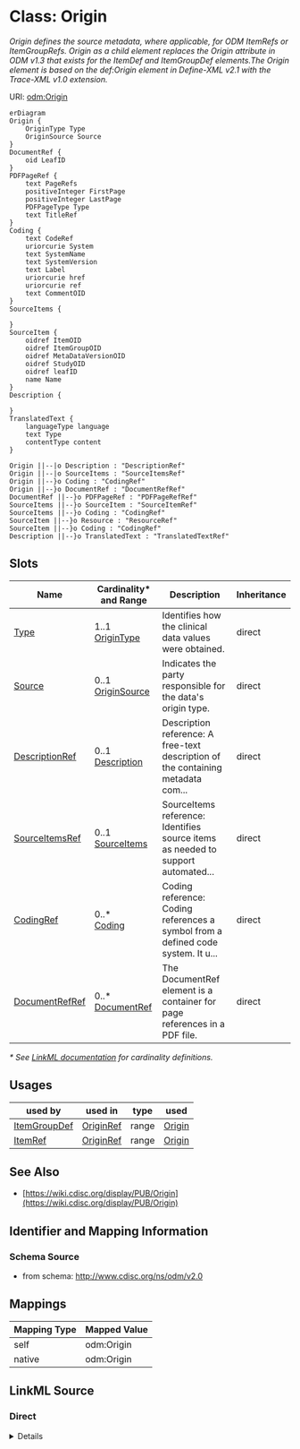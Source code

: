 # Class: Origin

_Origin defines the source metadata, where applicable, for ODM ItemRefs or ItemGroupRefs. Origin as a child element replaces the Origin attribute in ODM v1.3 that exists for the ItemDef and ItemGroupDef elements.The Origin element is based on the def:Origin element in Define-XML v2.1 with the Trace-XML v1.0 extension._




URI: [odm:Origin](http://www.cdisc.org/ns/odm/v2.0/Origin)


```mermaid
erDiagram
Origin {
    OriginType Type  
    OriginSource Source  
}
DocumentRef {
    oid LeafID  
}
PDFPageRef {
    text PageRefs  
    positiveInteger FirstPage  
    positiveInteger LastPage  
    PDFPageType Type  
    text TitleRef  
}
Coding {
    text CodeRef  
    uriorcurie System  
    text SystemName  
    text SystemVersion  
    text Label  
    uriorcurie href  
    uriorcurie ref  
    text CommentOID  
}
SourceItems {

}
SourceItem {
    oidref ItemOID  
    oidref ItemGroupOID  
    oidref MetaDataVersionOID  
    oidref StudyOID  
    oidref leafID  
    name Name  
}
Description {

}
TranslatedText {
    languageType language  
    text Type  
    contentType content  
}

Origin ||--|o Description : "DescriptionRef"
Origin ||--|o SourceItems : "SourceItemsRef"
Origin ||--}o Coding : "CodingRef"
Origin ||--}o DocumentRef : "DocumentRefRef"
DocumentRef ||--}o PDFPageRef : "PDFPageRefRef"
SourceItems ||--}o SourceItem : "SourceItemRef"
SourceItems ||--}o Coding : "CodingRef"
SourceItem ||--}o Resource : "ResourceRef"
SourceItem ||--}o Coding : "CodingRef"
Description ||--}o TranslatedText : "TranslatedTextRef"

```



<!-- no inheritance hierarchy -->


## Slots

| Name | Cardinality* and Range | Description | Inheritance |
| ---  | --- | --- | --- |
| [Type](Type.md) | 1..1 <br/> [OriginType](OriginType.md) | Identifies how the clinical data values were obtained. | direct |
| [Source](Source.md) | 0..1 <br/> [OriginSource](OriginSource.md) | Indicates the party responsible for the data's origin type. | direct |
| [DescriptionRef](DescriptionRef.md) | 0..1 <br/> [Description](Description.md) | Description reference: A free-text description of the containing metadata com... | direct |
| [SourceItemsRef](SourceItemsRef.md) | 0..1 <br/> [SourceItems](SourceItems.md) | SourceItems reference: Identifies source items as needed to support automated... | direct |
| [CodingRef](CodingRef.md) | 0..* <br/> [Coding](Coding.md) | Coding reference: Coding references a symbol from a defined code system. It u... | direct |
| [DocumentRefRef](DocumentRefRef.md) | 0..* <br/> [DocumentRef](DocumentRef.md) | The DocumentRef element is a container for page references in a PDF file. | direct |

_* See [LinkML documentation](https://linkml.io/linkml/schemas/slots.html#slot-cardinality) for cardinality definitions._




## Usages

| used by | used in | type | used |
| ---  | --- | --- | --- |
| [ItemGroupDef](ItemGroupDef.md) | [OriginRef](OriginRef.md) | range | [Origin](Origin.md) |
| [ItemRef](ItemRef.md) | [OriginRef](OriginRef.md) | range | [Origin](Origin.md) |






## See Also

* [https://wiki.cdisc.org/display/PUB/Origin](https://wiki.cdisc.org/display/PUB/Origin)

## Identifier and Mapping Information







### Schema Source


* from schema: http://www.cdisc.org/ns/odm/v2.0





## Mappings

| Mapping Type | Mapped Value |
| ---  | ---  |
| self | odm:Origin |
| native | odm:Origin |





## LinkML Source

<!-- TODO: investigate https://stackoverflow.com/questions/37606292/how-to-create-tabbed-code-blocks-in-mkdocs-or-sphinx -->

### Direct

<details>
```yaml
name: Origin
description: Origin defines the source metadata, where applicable, for ODM ItemRefs
  or ItemGroupRefs. Origin as a child element replaces the Origin attribute in ODM
  v1.3 that exists for the ItemDef and ItemGroupDef elements.The Origin element is
  based on the def:Origin element in Define-XML v2.1 with the Trace-XML v1.0 extension.
from_schema: http://www.cdisc.org/ns/odm/v2.0
see_also:
- https://wiki.cdisc.org/display/PUB/Origin
rank: 1000
slots:
- Type
- Source
- DescriptionRef
- SourceItemsRef
- CodingRef
- DocumentRefRef
slot_usage:
  Type:
    name: Type
    description: Identifies how the clinical data values were obtained.
    comments:
    - 'Required

      range: text

      The list of allowable Origin/@Type attribute values is provided as non-extensible
      codelists in the CDISC Controlled Terminology, Define-XML package. * Users are
      encouraged to refer to the most recent version of the CDISC Controlled Terminology
      ( https://www.cdisc.org/standards/terminology/controlled-terminology ).'
    domain_of:
    - TranslatedText
    - PDFPageRef
    - Standard
    - StudyEventDef
    - ItemGroupDef
    - Origin
    - Resource
    - MethodDef
    - StudyEndPoint
    - TransitionTimingConstraint
    - RelativeTimingConstraint
    - Branching
    - Organization
    - Query
    range: OriginType
    required: true
  Source:
    name: Source
    description: Indicates the party responsible for the data's origin type.
    comments:
    - 'Optional

      range: text

      The list of allowable Origin/@Source attribute values is provided in the CDISC
      Controlled Terminology, Define-XML package. * Users are encouraged to refer
      to the most recent version of the CDISC Controlled Terminology ( https://www.cdisc.org/standards/terminology/controlled-terminology
      ).'
    domain_of:
    - Origin
    - Query
    range: OriginSource
  DescriptionRef:
    name: DescriptionRef
    domain_of:
    - Study
    - MetaDataVersion
    - ValueListDef
    - StudyEventGroupRef
    - StudyEventGroupDef
    - StudyEventDef
    - ItemGroupDef
    - Origin
    - ItemDef
    - CodeList
    - CodeListItem
    - MethodDef
    - ConditionDef
    - CommentDef
    - Protocol
    - StudyStructure
    - TrialPhase
    - StudyIndication
    - StudyIntervention
    - StudyObjective
    - StudyEndPoint
    - StudyTargetPopulation
    - StudyEstimand
    - IntercurrentEvent
    - SummaryMeasure
    - Arm
    - Epoch
    - TransitionTimingConstraint
    - AbsoluteTimingConstraint
    - RelativeTimingConstraint
    - DurationTimingConstraint
    - WorkflowDef
    - Criterion
    - Organization
    - Location
    - ODMFileMetadata
    range: Description
    maximum_cardinality: 1
  SourceItemsRef:
    name: SourceItemsRef
    domain_of:
    - Origin
    range: SourceItems
    maximum_cardinality: 1
  CodingRef:
    name: CodingRef
    multivalued: true
    domain_of:
    - StudyEventGroupDef
    - StudyEventDef
    - ItemGroupDef
    - Origin
    - SourceItems
    - SourceItem
    - ItemDef
    - CodeList
    - CodeListItem
    - StudyIndication
    - StudyIntervention
    - StudyTargetPopulation
    - StudyParameter
    - ParameterValue
    - Criterion
    - Annotation
    range: Coding
    inlined: true
    inlined_as_list: true
  DocumentRefRef:
    name: DocumentRefRef
    multivalued: true
    domain_of:
    - AnnotatedCRF
    - SupplementalDoc
    - Origin
    - MethodDef
    - CommentDef
    range: DocumentRef
    inlined: true
    inlined_as_list: true
class_uri: odm:Origin

```
</details>

### Induced

<details>
```yaml
name: Origin
description: Origin defines the source metadata, where applicable, for ODM ItemRefs
  or ItemGroupRefs. Origin as a child element replaces the Origin attribute in ODM
  v1.3 that exists for the ItemDef and ItemGroupDef elements.The Origin element is
  based on the def:Origin element in Define-XML v2.1 with the Trace-XML v1.0 extension.
from_schema: http://www.cdisc.org/ns/odm/v2.0
see_also:
- https://wiki.cdisc.org/display/PUB/Origin
rank: 1000
slot_usage:
  Type:
    name: Type
    description: Identifies how the clinical data values were obtained.
    comments:
    - 'Required

      range: text

      The list of allowable Origin/@Type attribute values is provided as non-extensible
      codelists in the CDISC Controlled Terminology, Define-XML package. * Users are
      encouraged to refer to the most recent version of the CDISC Controlled Terminology
      ( https://www.cdisc.org/standards/terminology/controlled-terminology ).'
    domain_of:
    - TranslatedText
    - PDFPageRef
    - Standard
    - StudyEventDef
    - ItemGroupDef
    - Origin
    - Resource
    - MethodDef
    - StudyEndPoint
    - TransitionTimingConstraint
    - RelativeTimingConstraint
    - Branching
    - Organization
    - Query
    range: OriginType
    required: true
  Source:
    name: Source
    description: Indicates the party responsible for the data's origin type.
    comments:
    - 'Optional

      range: text

      The list of allowable Origin/@Source attribute values is provided in the CDISC
      Controlled Terminology, Define-XML package. * Users are encouraged to refer
      to the most recent version of the CDISC Controlled Terminology ( https://www.cdisc.org/standards/terminology/controlled-terminology
      ).'
    domain_of:
    - Origin
    - Query
    range: OriginSource
  DescriptionRef:
    name: DescriptionRef
    domain_of:
    - Study
    - MetaDataVersion
    - ValueListDef
    - StudyEventGroupRef
    - StudyEventGroupDef
    - StudyEventDef
    - ItemGroupDef
    - Origin
    - ItemDef
    - CodeList
    - CodeListItem
    - MethodDef
    - ConditionDef
    - CommentDef
    - Protocol
    - StudyStructure
    - TrialPhase
    - StudyIndication
    - StudyIntervention
    - StudyObjective
    - StudyEndPoint
    - StudyTargetPopulation
    - StudyEstimand
    - IntercurrentEvent
    - SummaryMeasure
    - Arm
    - Epoch
    - TransitionTimingConstraint
    - AbsoluteTimingConstraint
    - RelativeTimingConstraint
    - DurationTimingConstraint
    - WorkflowDef
    - Criterion
    - Organization
    - Location
    - ODMFileMetadata
    range: Description
    maximum_cardinality: 1
  SourceItemsRef:
    name: SourceItemsRef
    domain_of:
    - Origin
    range: SourceItems
    maximum_cardinality: 1
  CodingRef:
    name: CodingRef
    multivalued: true
    domain_of:
    - StudyEventGroupDef
    - StudyEventDef
    - ItemGroupDef
    - Origin
    - SourceItems
    - SourceItem
    - ItemDef
    - CodeList
    - CodeListItem
    - StudyIndication
    - StudyIntervention
    - StudyTargetPopulation
    - StudyParameter
    - ParameterValue
    - Criterion
    - Annotation
    range: Coding
    inlined: true
    inlined_as_list: true
  DocumentRefRef:
    name: DocumentRefRef
    multivalued: true
    domain_of:
    - AnnotatedCRF
    - SupplementalDoc
    - Origin
    - MethodDef
    - CommentDef
    range: DocumentRef
    inlined: true
    inlined_as_list: true
attributes:
  Type:
    name: Type
    description: Identifies how the clinical data values were obtained.
    comments:
    - 'Required

      range: text

      The list of allowable Origin/@Type attribute values is provided as non-extensible
      codelists in the CDISC Controlled Terminology, Define-XML package. * Users are
      encouraged to refer to the most recent version of the CDISC Controlled Terminology
      ( https://www.cdisc.org/standards/terminology/controlled-terminology ).'
    from_schema: http://www.cdisc.org/ns/odm/v2.0
    rank: 1000
    alias: Type
    owner: Origin
    domain_of:
    - TranslatedText
    - PDFPageRef
    - Standard
    - StudyEventDef
    - ItemGroupDef
    - Origin
    - Resource
    - MethodDef
    - StudyEndPoint
    - TransitionTimingConstraint
    - RelativeTimingConstraint
    - Branching
    - Organization
    - Query
    range: OriginType
    required: true
  Source:
    name: Source
    description: Indicates the party responsible for the data's origin type.
    comments:
    - 'Optional

      range: text

      The list of allowable Origin/@Source attribute values is provided in the CDISC
      Controlled Terminology, Define-XML package. * Users are encouraged to refer
      to the most recent version of the CDISC Controlled Terminology ( https://www.cdisc.org/standards/terminology/controlled-terminology
      ).'
    from_schema: http://www.cdisc.org/ns/odm/v2.0
    rank: 1000
    alias: Source
    owner: Origin
    domain_of:
    - Origin
    - Query
    range: OriginSource
  DescriptionRef:
    name: DescriptionRef
    description: 'Description reference: A free-text description of the containing
      metadata component, unless restricted by Business Rules.'
    from_schema: http://www.cdisc.org/ns/odm/v2.0
    rank: 1000
    identifier: false
    alias: DescriptionRef
    owner: Origin
    domain_of:
    - Study
    - MetaDataVersion
    - ValueListDef
    - StudyEventGroupRef
    - StudyEventGroupDef
    - StudyEventDef
    - ItemGroupDef
    - Origin
    - ItemDef
    - CodeList
    - CodeListItem
    - MethodDef
    - ConditionDef
    - CommentDef
    - Protocol
    - StudyStructure
    - TrialPhase
    - StudyIndication
    - StudyIntervention
    - StudyObjective
    - StudyEndPoint
    - StudyTargetPopulation
    - StudyEstimand
    - IntercurrentEvent
    - SummaryMeasure
    - Arm
    - Epoch
    - TransitionTimingConstraint
    - AbsoluteTimingConstraint
    - RelativeTimingConstraint
    - DurationTimingConstraint
    - WorkflowDef
    - Criterion
    - Organization
    - Location
    - ODMFileMetadata
    range: Description
    maximum_cardinality: 1
  SourceItemsRef:
    name: SourceItemsRef
    description: 'SourceItems reference: Identifies source items as needed to support
      automated data capture and end-to-end traceability.'
    from_schema: http://www.cdisc.org/ns/odm/v2.0
    rank: 1000
    identifier: false
    alias: SourceItemsRef
    owner: Origin
    domain_of:
    - Origin
    range: SourceItems
    maximum_cardinality: 1
  CodingRef:
    name: CodingRef
    description: 'Coding reference: Coding references a symbol from a defined code
      system. It uses a code defined in a terminology system to associate semantics
      with a given term, codelist, variable, or group of variables. The presence of
      a Coding element associates a meaning to its parent element. Including multiple
      Coding elements for a given parent indicates synonymous meanings provided by
      different code systems or code system versions.'
    from_schema: http://www.cdisc.org/ns/odm/v2.0
    rank: 1000
    multivalued: true
    identifier: false
    alias: CodingRef
    owner: Origin
    domain_of:
    - StudyEventGroupDef
    - StudyEventDef
    - ItemGroupDef
    - Origin
    - SourceItems
    - SourceItem
    - ItemDef
    - CodeList
    - CodeListItem
    - StudyIndication
    - StudyIntervention
    - StudyTargetPopulation
    - StudyParameter
    - ParameterValue
    - Criterion
    - Annotation
    range: Coding
    inlined: true
    inlined_as_list: true
  DocumentRefRef:
    name: DocumentRefRef
    description: The DocumentRef element is a container for page references in a PDF
      file.
    from_schema: http://www.cdisc.org/ns/odm/v2.0
    rank: 1000
    multivalued: true
    identifier: false
    alias: DocumentRefRef
    owner: Origin
    domain_of:
    - AnnotatedCRF
    - SupplementalDoc
    - Origin
    - MethodDef
    - CommentDef
    range: DocumentRef
    inlined: true
    inlined_as_list: true
class_uri: odm:Origin

```
</details>